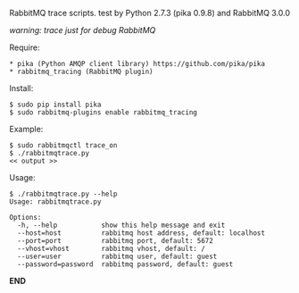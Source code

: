 RabbitMQ trace scripts. test by Python 2.7.3 (pika 0.9.8) and RabbitMQ 3.0.0

*warning: trace just for debug RabbitMQ*

Require:

    * pika (Python AMQP client library) https://github.com/pika/pika
    * rabbitmq_tracing (RabbitMQ plugin)

Install:

    $ sudo pip install pika
    $ sudo rabbitmq-plugins enable rabbitmq_tracing

Example:

    $ sudo rabbitmqctl trace_on
    $ ./rabbitmqtrace.py
    << output >>

Usage:

    $ ./rabbitmqtrace.py --help
    Usage: rabbitmqtrace.py

    Options:
      -h, --help           show this help message and exit
      --host=host          rabbitmq host address, default: localhost
      --port=port          rabbitmq port, default: 5672
      --vhost=vhost        rabbitmq vhost, default: /
      --user=user          rabbitmq user, default: guest
      --password=password  rabbitmq password, default: guest

__END__

